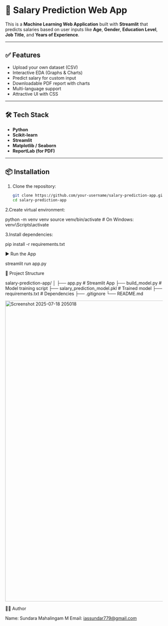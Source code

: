 # 💼 Salary Prediction Web App

This is a **Machine Learning Web Application** built with **Streamlit** that predicts salaries based on user inputs like **Age**, **Gender**, **Education Level**, **Job Title**, and **Years of Experience**.

---

## ✅ Features
- Upload your own dataset (CSV)
- Interactive EDA (Graphs & Charts)
- Predict salary for custom input
- Downloadable PDF report with charts
- Multi-language support
- Attractive UI with CSS

---

## 🛠 Tech Stack
- **Python**
- **Scikit-learn**
- **Streamlit**
- **Matplotlib / Seaborn**
- **ReportLab (for PDF)**

---

## 📦 Installation
1. Clone the repository:
   ```bash
   git clone https://github.com/your-username/salary-prediction-app.git
   cd salary-prediction-app

2.Create virtual environment:

python -m venv venv
source venv/bin/activate  # On Windows: venv\Scripts\activate


3.Install dependencies:

pip install -r requirements.txt

▶️ Run the App
 
streamlit run app.py


📂 Project Structure
 
salary-prediction-app/
│
├── app.py                # Streamlit App
├── build_model.py        # Model training script
├── salary_prediction_model.pkl  # Trained model
├── requirements.txt      # Dependencies
├── .gitignore
└── README.md


<img width="1916" height="961" alt="Screenshot 2025-07-18 205018" src="https://github.com/user-attachments/assets/49585513-f595-445f-aa47-eb050268c4e4" />
 

👨‍💻 Author

Name: Sundara Mahalingam M
Email: iassundar779@gmail.com


